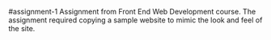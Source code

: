 #assignment-1
Assignment from Front End Web Development course. The assignment required copying a sample website to mimic the look and feel of the site.
